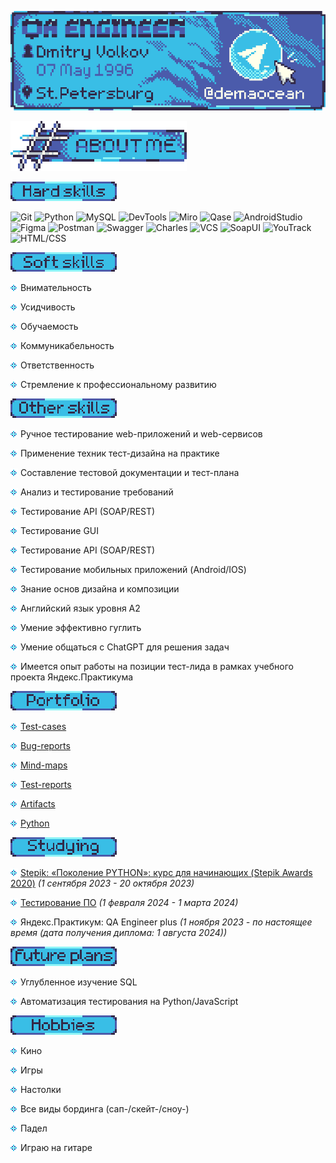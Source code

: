 [![Header](https://github.com/GorgeousTV/GorgeousTV/blob/main/Header/banner.png)](https://t.me/demaocean)

![About Me](https://github.com/GorgeousTV/GorgeousTV/blob/main/About_Me/aboutme.png)

![Hard skills](https://github.com/GorgeousTV/GorgeousTV/blob/main/Hard%20skills/pl2.png)

![Git](https://img.shields.io/badge/Git-white?style=for-the-badge&logo=git&logoColor=39bee6)
![Python](https://img.shields.io/badge/Python-white?style=for-the-badge&logo=python&logoColor=39bee6)
![MySQL](https://img.shields.io/badge/sql-white?style=for-the-badge&logo=mysql&logoColor=39bee6)
![DevTools](https://img.shields.io/badge/DevTools-white?style=for-the-badge&logo=googlechrome&logoColor=39bee6)
![Miro](https://img.shields.io/badge/Miro-white?style=for-the-badge&logo=miro&&logoColor=39bee6)
![Qase](https://img.shields.io/badge/Qase-white?style=for-the-badge&logo=qase&logoColor=39bee6)
![AndroidStudio](https://img.shields.io/badge/Android_Studio-white?style=for-the-badge&logo=AndroidStudio&logoColor=39bee6)
![Figma](https://img.shields.io/badge/Figma-white?style=for-the-badge&logo=figma&logoColor=39bee6)
![Postman](https://img.shields.io/badge/Postman-white?style=for-the-badge&logo=postman&logoColor=39bee6)
![Swagger](https://img.shields.io/badge/Swagger-white?style=for-the-badge&logo=swagger&logoColor=39bee6)
![Charles](https://img.shields.io/badge/Charles-white?style=for-the-badge&logo=charles&logoColor=39bee6)
![VCS](https://img.shields.io/badge/VCS-white?style=for-the-badge&logo=visualstudio&logoColor=39bee6)
![SoapUI](https://img.shields.io/badge/SoapUI-white?style=for-the-badge&logo=soapui&logoColor=39bee6)
![YouTrack](https://img.shields.io/badge/YouTrack-white?style=for-the-badge&logo=youtrack&logoColor=39bee6)
![HTML/CSS](https://img.shields.io/badge/HTML/CSS-white?style=for-the-badge&logo=null&logoColor=39bee6)

![Soft skills](https://github.com/GorgeousTV/GorgeousTV/blob/main/Soft%20skills/pl1.png)

![v2](https://github.com/GorgeousTV/GorgeousTV/blob/main/v2/v2.png) Внимательность

![v2](https://github.com/GorgeousTV/GorgeousTV/blob/main/v2/v2.png) Усидчивость

![v2](https://github.com/GorgeousTV/GorgeousTV/blob/main/v2/v2.png) Обучаемость

![v2](https://github.com/GorgeousTV/GorgeousTV/blob/main/v2/v2.png) Коммуникабельность

![v2](https://github.com/GorgeousTV/GorgeousTV/blob/main/v2/v2.png) Ответственность

![v2](https://github.com/GorgeousTV/GorgeousTV/blob/main/v2/v2.png) Стремление к профессиональному развитию


![Other skills](https://github.com/GorgeousTV/GorgeousTV/blob/main/Other%20skills/pl3.png)

![v2](https://github.com/GorgeousTV/GorgeousTV/blob/main/v2/v2.png) Ручное тестирование web-приложений и web-сервисов

![v2](https://github.com/GorgeousTV/GorgeousTV/blob/main/v2/v2.png) Применение техник тест-дизайна на практике

![v2](https://github.com/GorgeousTV/GorgeousTV/blob/main/v2/v2.png) Составление тестовой документации и тест-плана

![v2](https://github.com/GorgeousTV/GorgeousTV/blob/main/v2/v2.png) Анализ и тестирование требований

![v2](https://github.com/GorgeousTV/GorgeousTV/blob/main/v2/v2.png) Тестирование API (SOAP/REST)

![v2](https://github.com/GorgeousTV/GorgeousTV/blob/main/v2/v2.png) Тестирование GUI

![v2](https://github.com/GorgeousTV/GorgeousTV/blob/main/v2/v2.png) Тестирование API (SOAP/REST)

![v2](https://github.com/GorgeousTV/GorgeousTV/blob/main/v2/v2.png) Тестирование мобильных приложений (Android/IOS)

![v2](https://github.com/GorgeousTV/GorgeousTV/blob/main/v2/v2.png) Знание основ дизайна и композиции

![v2](https://github.com/GorgeousTV/GorgeousTV/blob/main/v2/v2.png) Английский язык уровня А2

![v2](https://github.com/GorgeousTV/GorgeousTV/blob/main/v2/v2.png) Умение эффективно гуглить

![v2](https://github.com/GorgeousTV/GorgeousTV/blob/main/v2/v2.png) Умение общаться с ChatGPT для решения задач

![v2](https://github.com/GorgeousTV/GorgeousTV/blob/main/v2/v2.png) Имеется опыт работы на позиции тест-лида в рамках учебного проекта Яндекс.Практикума 

![Portfolio](https://github.com/GorgeousTV/GorgeousTV/blob/main/Portfolio/pl4.png)

![v2](https://github.com/GorgeousTV/GorgeousTV/blob/main/v2/v2.png) [Test-cases](https://github.com/GorgeousTV/Test-cases)

![v2](https://github.com/GorgeousTV/GorgeousTV/blob/main/v2/v2.png) [Bug-reports](https://github.com/GorgeousTV/Bug-reports)

![v2](https://github.com/GorgeousTV/GorgeousTV/blob/main/v2/v2.png) [Mind-maps](https://github.com/GorgeousTV/Mind-maps)

![v2](https://github.com/GorgeousTV/GorgeousTV/blob/main/v2/v2.png) [Test-reports](https://github.com/GorgeousTV/Test-reports)

![v2](https://github.com/GorgeousTV/GorgeousTV/blob/main/v2/v2.png) [Artifacts](https://github.com/GorgeousTV/Artifacts)

![v2](https://github.com/GorgeousTV/GorgeousTV/blob/main/v2/v2.png) [Python](https://github.com/GorgeousTV/Python)

![Studying](https://github.com/GorgeousTV/GorgeousTV/blob/main/Studying/pl5.png)

![v2](https://github.com/GorgeousTV/GorgeousTV/blob/main/v2/v2.png)  [Stepik: «Поколение PYTHON»: курс для начинающих (Stepik Awards 2020)](https://stepik.org/cert/2190910?lang=en) *(1 сентября 2023 - 20 октября 2023)*

![v2](https://github.com/GorgeousTV/GorgeousTV/blob/main/v2/v2.png) [Тестирование ПО](https://stepik.org/cert/2378119?lang=en) *(1 февраля 2024 - 1 марта 2024)*
 
![v2](https://github.com/GorgeousTV/GorgeousTV/blob/main/v2/v2.png) Яндекс.Практикум: QA Engineer plus *(1 ноября 2023 - по настоящее время (дата получения диплома: 1 августа 2024))*
 

![Future plans](https://github.com/GorgeousTV/GorgeousTV/blob/main/Future%20plans/pl6.png)

![v2](https://github.com/GorgeousTV/GorgeousTV/blob/main/v2/v2.png) Углубленное изучение SQL

![v2](https://github.com/GorgeousTV/GorgeousTV/blob/main/v2/v2.png) Автоматизация тестирования на Python/JavaScript

![Hobbies](https://github.com/GorgeousTV/GorgeousTV/blob/main/Hobbies/pl7.png)

![v2](https://github.com/GorgeousTV/GorgeousTV/blob/main/v2/v2.png) Кино

![v2](https://github.com/GorgeousTV/GorgeousTV/blob/main/v2/v2.png) Игры

![v2](https://github.com/GorgeousTV/GorgeousTV/blob/main/v2/v2.png) Настолки

![v2](https://github.com/GorgeousTV/GorgeousTV/blob/main/v2/v2.png) Все виды бординга (сап-/скейт-/сноу-)

![v2](https://github.com/GorgeousTV/GorgeousTV/blob/main/v2/v2.png) Падел

![v2](https://github.com/GorgeousTV/GorgeousTV/blob/main/v2/v2.png) Играю на гитаре
